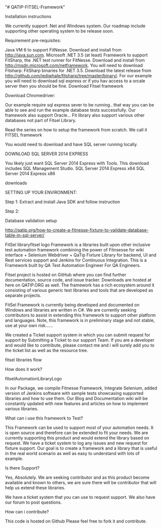 "# QATIP-FITSEL-Framework" 

Installation instructions

We currently support .Net and Windows system. Our roadmap include supporting other operating system to be release soon.

Requirement pre-requisites:

Java VM 6 to support FitNesse. Download and install from http://java.sun.com.
 Microsoft .NET 3.5 (at least) Framework to support FitSharp, the .NET test runner for FitNesse. Download and install from http://msdn.microsoft.com/netframework.
You will need to download Fitsharp:
 FitSharp binaries for .NET 3.5. Download the latest release from http://github.com/jediwhale/fitsharp/tree/master/binary/.
For our example you will need to download sql express or if you hav access to a orcale server then you should be fine.
Download Fitsel framework

Download Chromedriver:

Our example require sql express sever to be running.. that way you can be able to see and run the example database tests successfully. Our framework also support Oracle... Fit library also support various other databases not part of Fitsel Library.

Read the series on how to setup the framework from scratch. We call it FITSEL framework

You would need to download and have SQL server running locally.

DOWNLOAD SQL SERVER 2014 EXPRESS

You likely just want SQL Server 2014 Express with Tools. This download includes SQL Management Studio.
SQL Server 2014 Express x64
SQL Server 2014 Express x86




downloads

SETTING UP YOUR ENVIRONMENT:

Step 1: Extract and install Java SDK and follow instruction

Step 2:



Database validation setup

http://qatip.org/how-to-create-a-fitnesse-fixture-to-validate-database-table-in-sql-server/


FitSel libraryfitsel logo Framework is a libraries built upon other  inclusive test automation framework combining the power of Fitnsesse  for wiki interface + Selenium Webdriver + QaTip Fixture Library for backend, UI and Rest services support and Jenkins for Continuous Integration. This is a Framework built by QA Test Automation Engineer For QA Engineers.

Fitsel project is hosted on GitHub where you can find further documentation, source code, and issue tracker. Downloads are hosted at here on QATIP.ORG as well.  The framework has a rich ecosystem around it consisting of various generic test libraries and tools that are developed as separate projects.

FitSel Framework is currently being developed and documented on Windows and libraries are written in C#. We are currently seeking contributors to assist in extending this framework to support other platform and languages. Note, this framework is in preliminary stage and not stable, use at your own risk……

We created a Ticket support system in which you can submit request for support by Submitting a Ticket  to our support Team. If you are a developer and would like to contribute, please contact me and i will surely add you to the ticket list as well as the resource tree.

fitsel libraries flow

How does it work?

fitselAutomationLibraryLogo

In our Package, we compile Fitnesse Framework, Integrate Selenium, added version of Jenkins software with sample tests showcasing supported libraries and how to use them. Our Blog and Documentation wiki will be constantly updated with new features and articles on how to implement various libraries.

What can i use this framework to Test?

This Framework can be used to support most of your automation needs. It is open source and therefore can be extended to fit your needs. We are currently supporting this product and would extend the library based on request. We have a ticket system to log any issues and new request for fixture support.  Our goal is to create a framework and a library that is useful in the real world scenario as well as easy to understand with lots of example.

 

Is there Support?

Yes, Absolutely. We are seeking contributor and as this product become available and known to others, we are sure there will be contributor that will help us extend these libraries.

We have a ticket system that you can use to request support. We also have our forum to post questions.

How can i contribute?

This code is hosted on Github Please feel free to fork it and contribute.
